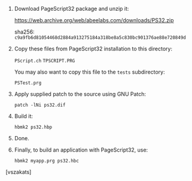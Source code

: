 1. Download PageScript32 package and unzip it:

   <https://web.archive.org/web/abeelabs.com/downloads/PS32.zip>

   sha256: `c9a9fb6d81054468d2884a913275184a318be8a5c830bc901376ae88e720849d`

2. Copy these files from PageScript32 installation
   to this directory:

      `PScript.ch`
      `TPSCRIPT.PRG`

   You may also want to copy this file to the `tests` subdirectory:

      `PSTest.prg`

3. Apply supplied patch to the source using GNU Patch:

   `patch -lNi ps32.dif`

4. Build it:

   `hbmk2 ps32.hbp`

5. Done.

6. Finally, to build an application with PageScript32, use:

   `hbmk2 myapp.prg ps32.hbc`

[vszakats]
